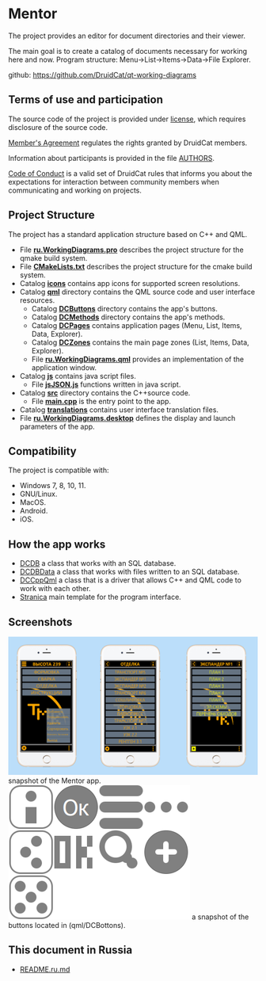 ﻿# Mentor 

The project provides an editor for document directories and their viewer.

The main goal is to create a catalog of documents necessary for working here and now.
Program structure: Menu->List->Items->Data->File Explorer.

github:
https://github.com/DruidCat/qt-working-diagrams

## Terms of use and participation

The source code of the project is provided under [license](LICENSE.GPLv3.md),
which requires disclosure of the source code.

[Member's Agreement](CONTRIBUTING.md) regulates the rights granted by DruidCat members.

Information about participants is provided in the file [AUTHORS](AUTHORS.md).

[Code of Conduct](CODE_OF_CONDUCT.md) is a valid set of DruidCat rules that informs you about the
expectations for interaction between community members when communicating and working on projects.

## Project Structure

The project has a standard application structure based on C++ and QML.

* File **[ru.WorkingDiagrams.pro](ru.WorkingDiagrams.pro)**
        describes the project structure for the qmake build system.
* File **[CMakeLists.txt](CMakeLists.txt)**
        describes the project structure for the cmake build system.
* Catalog **[icons](icons)** contains app icons for supported screen resolutions.
* Catalog **[qml](qml)** directory contains the QML source code and user interface resources.
	* Catalog **[DCButtons](qml/DCButtons)** directory contains the app's buttons.
	* Catalog **[DCMethods](qml/DCMethods)** directory contains the app's methods.
	* Catalog **[DCPages](qml/DCPages)** contains application pages (Menu, List, Items, Data, Explorer).
	* Catalog **[DCZones](qml/DCZones)** contains the main page zones (List, Items, Data, Explorer).
    * File **[ru.WorkingDiagrams.qml](qml/ru.WorkingDiagrams.qml)**
                provides an implementation of the application window.
* Catalog **[js](js)** contains java script files.
	* File **[jsJSON.js](js/jsJSON.js)**
                functions written in java script.
* Catalog **[src](src)** directory contains the C++source code.
    * File **[main.cpp](src/main.cpp)** is the entry point to the app.
* Catalog **[translations](translations)** contains user interface translation files.
* File **[ru.WorkingDiagrams.desktop](ru.WorkingDiagrams.desktop)**
        defines the display and launch parameters of the app.

## Compatibility

The project is compatible with:

* Windows 7, 8, 10, 11.
* GNU/Linux.
* MacOS.
* Android.
* iOS.

## How the app works

- [DCDB](src/dcdb.h) a class that works with an SQL database.
- [DCDBData](src/dcdbdata.h) a class that works with files written to an SQL database.
- [DCCppQml](src/cppqml.h) a class that is a driver that allows C++ and QML code to work with each other.
- [Stranica](qml/DCPages/Stranica.qml) main template for the program interface.

## Screenshots

![screenshots](screenshots/ru.WorkingDiagrams.png)
	snapshot of the Mentor app.
![screenshots](screenshots/KnopkiQML.png)
	a snapshot of the buttons located in (qml/DCBottons).

## This document in Russia 

- [README.ru.md](README.ru.md)
